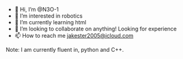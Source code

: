 - 👋 Hi, I’m @N3O-1
- 👀 I’m interested in robotics
- 🌱 I’m currently learning html
- 💞️ I’m looking to collaborate on anything! Looking for experience 
- 📫 How to reach me jakester2005@icloud.com

Note: I am currently fluent in, python and C++.
